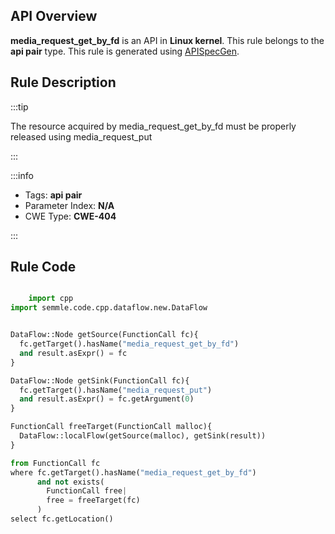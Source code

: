 ---
---


## API Overview
**media_request_get_by_fd** is an API in **Linux kernel**. This rule belongs to the **api pair** type. This rule is generated using [APISpecGen](../../tools/APISpecGen).
## Rule Description

:::tip

The resource acquired by media_request_get_by_fd must be properly released using media_request_put

:::

:::info

- Tags: **api pair**
- Parameter Index: **N/A**
- CWE Type: **CWE-404**

:::

## Rule Code
```python

    import cpp
import semmle.code.cpp.dataflow.new.DataFlow


DataFlow::Node getSource(FunctionCall fc){
  fc.getTarget().hasName("media_request_get_by_fd")
  and result.asExpr() = fc
}

DataFlow::Node getSink(FunctionCall fc){
  fc.getTarget().hasName("media_request_put")
  and result.asExpr() = fc.getArgument(0)
}

FunctionCall freeTarget(FunctionCall malloc){
  DataFlow::localFlow(getSource(malloc), getSink(result))
}

from FunctionCall fc
where fc.getTarget().hasName("media_request_get_by_fd")
      and not exists(
        FunctionCall free| 
        free = freeTarget(fc)
      )
select fc.getLocation()

    
```